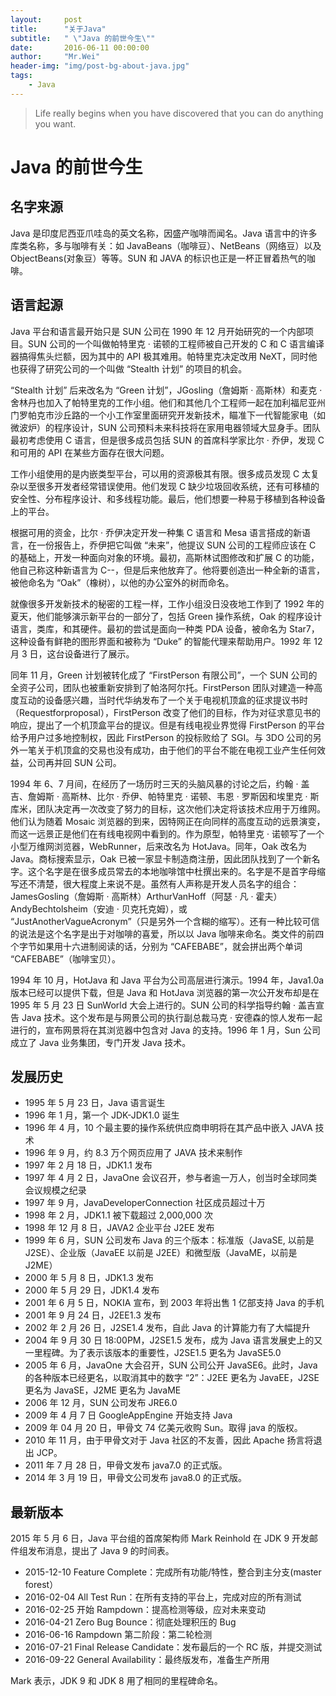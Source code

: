 ```yaml
---
layout:     post
title:      "关于Java"
subtitle:   " \"Java 的前世今生\""
date:       2016-06-11 00:00:00
author:     "Mr.Wei"
header-img: "img/post-bg-about-java.jpg"
tags:
    - Java
---
```


> Life really begins when you have discovered that you can do anything you want.

# Java 的前世今生

## 名字来源

Java 是印度尼西亚爪哇岛的英文名称，因盛产咖啡而闻名。Java 语言中的许多库类名称，多与咖啡有关：如 JavaBeans（咖啡豆）、NetBeans（网络豆）以及 ObjectBeans(对象豆）等等。SUN 和 JAVA 的标识也正是一杯正冒着热气的咖啡。

## 语言起源

Java 平台和语言最开始只是 SUN 公司在 1990 年 12 月开始研究的一个内部项目。SUN 公司的一个叫做帕特里克 · 诺顿的工程师被自己开发的 C 和 C 语言编译器搞得焦头烂额，因为其中的 API 极其难用。帕特里克决定改用 NeXT，同时他也获得了研究公司的一个叫做 “Stealth 计划” 的项目的机会。

“Stealth 计划” 后来改名为 “Green 计划”，JGosling（詹姆斯 · 高斯林）和麦克 · 舍林丹也加入了帕特里克的工作小组。他们和其他几个工程师一起在加利福尼亚州门罗帕克市沙丘路的一个小工作室里面研究开发新技术，瞄准下一代智能家电（如微波炉）的程序设计，SUN 公司预料未来科技将在家用电器领域大显身手。团队最初考虑使用 C 语言，但是很多成员包括 SUN 的首席科学家比尔 · 乔伊，发现 C 和可用的 API 在某些方面存在很大问题。

工作小组使用的是内嵌类型平台，可以用的资源极其有限。很多成员发现 C 太复杂以至很多开发者经常错误使用。他们发现 C 缺少垃圾回收系统，还有可移植的安全性、分布程序设计、和多线程功能。最后，他们想要一种易于移植到各种设备上的平台。

根据可用的资金，比尔 · 乔伊决定开发一种集 C 语言和 Mesa 语言搭成的新语言，在一份报告上，乔伊把它叫做 “未来”，他提议 SUN 公司的工程师应该在 C 的基础上，开发一种面向对象的环境。最初，高斯林试图修改和扩展 C 的功能，他自己称这种新语言为 C--，但是后来他放弃了。他将要创造出一种全新的语言，被他命名为 “Oak”（橡树），以他的办公室外的树而命名。

就像很多开发新技术的秘密的工程一样，工作小组没日没夜地工作到了 1992 年的夏天，他们能够演示新平台的一部分了，包括 Green 操作系统，Oak 的程序设计语言，类库，和其硬件。最初的尝试是面向一种类 PDA 设备，被命名为 Star7，这种设备有鲜艳的图形界面和被称为 “Duke” 的智能代理来帮助用户。1992 年 12 月 3 日，这台设备进行了展示。

同年 11 月，Green 计划被转化成了 “FirstPerson 有限公司”，一个 SUN 公司的全资子公司，团队也被重新安排到了帕洛阿尔托。FirstPerson 团队对建造一种高度互动的设备感兴趣，当时代华纳发布了一个关于电视机顶盒的征求提议书时（Requestforproposal），FirstPerson 改变了他们的目标，作为对征求意见书的响应，提出了一个机顶盒平台的提议。但是有线电视业界觉得 FirstPerson 的平台给予用户过多地控制权，因此 FirstPerson 的投标败给了 SGI。与 3DO 公司的另外一笔关于机顶盒的交易也没有成功，由于他们的平台不能在电视工业产生任何效益，公司再并回 SUN 公司。

1994 年 6、7 月间，在经历了一场历时三天的头脑风暴的讨论之后，约翰 · 盖吉、詹姆斯 · 高斯林、比尔 · 乔伊、帕特里克 · 诺顿、韦恩 · 罗斯因和埃里克 · 斯库米，团队决定再一次改变了努力的目标，这次他们决定将该技术应用于万维网。他们认为随着 Mosaic 浏览器的到来，因特网正在向同样的高度互动的远景演变，而这一远景正是他们在有线电视网中看到的。作为原型，帕特里克 · 诺顿写了一个小型万维网浏览器，WebRunner，后来改名为 HotJava。同年，Oak 改名为 Java。商标搜索显示，Oak 已被一家显卡制造商注册，因此团队找到了一个新名字。这个名字是在很多成员常去的本地咖啡馆中杜撰出来的。名字是不是首字母缩写还不清楚，很大程度上来说不是。虽然有人声称是开发人员名字的组合：JamesGosling（詹姆斯 · 高斯林）ArthurVanHoff（阿瑟 · 凡 · 霍夫）AndyBechtolsheim（安迪 · 贝克托克姆），或 “JustAnotherVagueAcronym”（只是另外一个含糊的缩写）。还有一种比较可信的说法是这个名字是出于对咖啡的喜爱，所以以 Java 咖啡来命名。类文件的前四个字节如果用十六进制阅读的话，分别为 “CAFEBABE”，就会拼出两个单词 “CAFEBABE”（咖啡宝贝）。

1994 年 10 月，HotJava 和 Java 平台为公司高层进行演示。1994 年，Java1.0a 版本已经可以提供下载，但是 Java 和 HotJava 浏览器的第一次公开发布却是在 1995 年 5 月 23 日 SunWorld 大会上进行的。SUN 公司的科学指导约翰 · 盖吉宣告 Java 技术。这个发布是与网景公司的执行副总裁马克 · 安德森的惊人发布一起进行的，宣布网景将在其浏览器中包含对 Java 的支持。1996 年 1 月，Sun 公司成立了 Java 业务集团，专门开发 Java 技术。

## 发展历史

* 1995 年 5 月 23 日，Java 语言诞生
* 1996 年 1 月，第一个 JDK-JDK1.0 诞生
* 1996 年 4 月，10 个最主要的操作系统供应商申明将在其产品中嵌入 JAVA 技术
* 1996 年 9 月，约 8.3 万个网页应用了 JAVA 技术来制作
* 1997 年 2 月 18 日，JDK1.1 发布
* 1997 年 4 月 2 日，JavaOne 会议召开，参与者逾一万人，创当时全球同类会议规模之纪录
* 1997 年 9 月，JavaDeveloperConnection 社区成员超过十万
* 1998 年 2 月，JDK1.1 被下载超过 2,000,000 次
* 1998 年 12 月 8 日，JAVA2 企业平台 J2EE 发布
* 1999 年 6 月，SUN 公司发布 Java 的三个版本：标准版（JavaSE, 以前是 J2SE）、企业版（JavaEE 以前是 J2EE）和微型版（JavaME，以前是 J2ME）
* 2000 年 5 月 8 日，JDK1.3 发布
* 2000 年 5 月 29 日，JDK1.4 发布
* 2001 年 6 月 5 日，NOKIA 宣布，到 2003 年将出售 1 亿部支持 Java 的手机
* 2001 年 9 月 24 日，J2EE1.3 发布
* 2002 年 2 月 26 日，J2SE1.4 发布，自此 Java 的计算能力有了大幅提升
* 2004 年 9 月 30 日 18:00PM，J2SE1.5 发布，成为 Java 语言发展史上的又一里程碑。为了表示该版本的重要性，J2SE1.5 更名为 JavaSE5.0
* 2005 年 6 月，JavaOne 大会召开，SUN 公司公开 JavaSE6。此时，Java 的各种版本已经更名，以取消其中的数字 “2”：J2EE 更名为 JavaEE，J2SE 更名为 JavaSE，J2ME 更名为 JavaME
* 2006 年 12 月，SUN 公司发布 JRE6.0
* 2009 年 4 月 7 日 GoogleAppEngine 开始支持 Java
* 2009 年 04 月 20 日，甲骨文 74 亿美元收购 Sun。取得 java 的版权。
* 2010 年 11 月，由于甲骨文对于 Java 社区的不友善，因此 Apache 扬言将退出 JCP。
* 2011 年 7 月 28 日，甲骨文发布 java7.0 的正式版。
* 2014 年 3 月 19 日，甲骨文公司发布 java8.0 的正式版。

## 最新版本

2015 年 5 月 6 日，Java 平台组的首席架构师 Mark Reinhold 在 JDK 9 开发邮件组发布消息，提出了 Java 9 的时间表。

* 2015-12-10 Feature Complete：完成所有功能/特性，整合到主分支(master forest）
* 2016-02-04 All Test Run：在所有支持的平台上，完成对应的所有测试
* 2016-02-25 开始 Rampdown：提高检测等级，应对未来变动
* 2016-04-21 Zero Bug Bounce：彻底处理积压的 Bug
* 2016-06-16 Rampdown 第二阶段：第二轮检测
* 2016-07-21 Final Release Candidate：发布最后的一个 RC 版，并提交测试
* 2016-09-22 General Availability：最终版发布，准备生产所用

Mark 表示，JDK 9 和 JDK 8 用了相同的里程碑命名。
